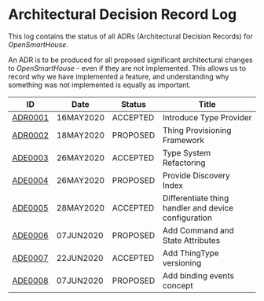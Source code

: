 # Architectural Decision Record Log

This log contains the status of all ADRs (Architectural Decision Records) for _OpenSmartHouse_.

An ADR is to be produced for all proposed significant architectural changes to _OpenSmartHouse_ - even if they are not implemented. This allows us to record why we have implemented a feature, and understanding why something was not implemented is equally as important.

| ID                    | Date      | Status    | Title                                                     |
|-----------------------|-----------|-----------|-----------------------------------------------------------|
| [ADR0001](adr0001.md) | 16MAY2020 | ACCEPTED  | Introduce Type Provider                                   |
| [ADR0002](adr0002.md) | 18MAY2020 | PROPOSED  | Thing Provisioning Framework                              |
| [ADE0003](adr0003.md) | 26MAY2020 | ACCEPTED  | Type System Refactoring                                   |
| [ADE0004](adr0004.md) | 26MAY2020 | PROPOSED  | Provide Discovery Index                                   |
| [ADE0005](adr0005.md) | 28MAY2020 | ACCEPTED  | Differentiate thing handler and device configuration      |
| [ADE0006](adr0006.md) | 07JUN2020 | PROPOSED  | Add Command and State Attributes                          |
| [ADE0007](adr0007.md) | 22JUN2020 | ACCEPTED  | Add ThingType versioning                                  |
| [ADE0008](adr0008.md) | 07JUN2020 | PROPOSED  | Add binding events concept                                |
